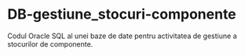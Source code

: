 # DB-gestiune_stocuri-componente
Codul Oracle SQL al unei baze de date pentru activitatea de gestiune a stocurilor de componente.

